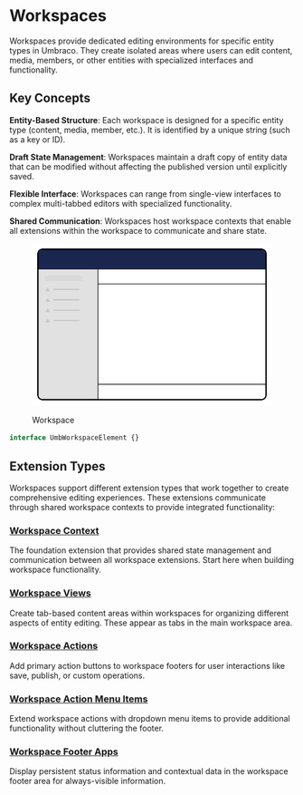 # Workspaces

Workspaces provide dedicated editing environments for specific entity types in Umbraco. They create isolated areas where users can edit content, media, members, or other entities with specialized interfaces and functionality.

## Key Concepts

**Entity-Based Structure**: Each workspace is designed for a specific entity type (content, media, member, etc.). It is identified by a unique string (such as a key or ID).

**Draft State Management**: Workspaces maintain a draft copy of entity data that can be modified without affecting the published version until explicitly saved.

**Flexible Interface**: Workspaces can range from single-view interfaces to complex multi-tabbed editors with specialized functionality.

**Shared Communication**: Workspaces host workspace contexts that enable all extensions within the workspace to communicate and share state.

<figure><img src="../.gitbook/assets/workspace.svg" alt=""><figcaption><p>Workspace</p></figcaption></figure>

```ts
interface UmbWorkspaceElement {}
```

## Extension Types

Workspaces support different extension types that work together to create comprehensive editing experiences. These extensions communicate through shared workspace contexts to provide integrated functionality:

### [Workspace Context](extending-overview/extension-types/workspaces/workspace-context.md)

The foundation extension that provides shared state management and communication between all workspace extensions. Start here when building workspace functionality.

### [Workspace Views](extending-overview/extension-types/workspaces/workspace-views.md)

Create tab-based content areas within workspaces for organizing different aspects of entity editing. These appear as tabs in the main workspace area.

### [Workspace Actions](extending-overview/extension-types/workspaces/workspace-editor-actions.md)

Add primary action buttons to workspace footers for user interactions like save, publish, or custom operations.

### [Workspace Action Menu Items](extending-overview/extension-types/workspaces/workspace-action-menu-items.md)

Extend workspace actions with dropdown menu items to provide additional functionality without cluttering the footer.

### [Workspace Footer Apps](extending-overview/extension-types/workspaces/workspace-footer-apps.md)

Display persistent status information and contextual data in the workspace footer area for always-visible information.